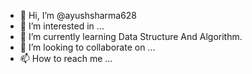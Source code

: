 - 👋 Hi, I’m @ayushsharma628
- 👀 I’m interested in ...
- 🌱 I’m currently learning Data Structure And Algorithm.
- 💞️ I’m looking to collaborate on ...
- 📫 How to reach me ...

<!---
ayushsharma628/ayushsharma628 is a ✨ special ✨ repository because its `README.md` (this file) appears on your GitHub profile.
You can click the Preview link to take a look at your changes.
--->
